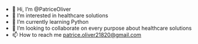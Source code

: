 - 👋 Hi, I’m @PatriceOliver
- 👀 I’m interested in healthcare solutions
- 🌱 I’m currently learning Python
- 💞️ I’m looking to collaborate on every purpose about healthcare solutions
- 📫 How to reach me patrice.oliver21820@gmail.com

<!---
PatriceOliver/PatriceOliver is a ✨ special ✨ repository because its `README.md` (this file) appears on your GitHub profile.
You can click the Preview link to take a look at your changes.
--->
